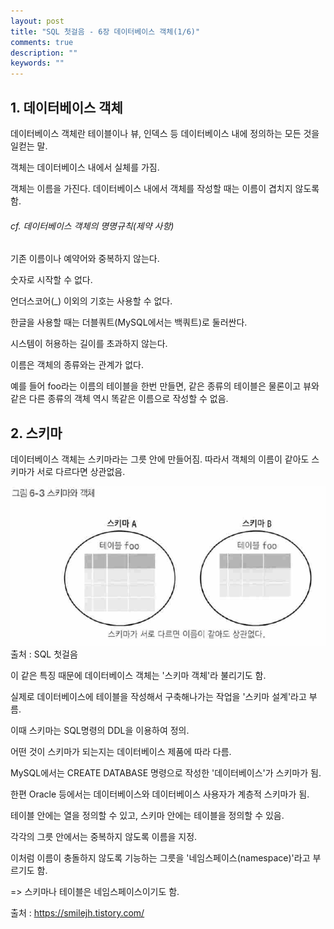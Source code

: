 ```yaml
---
layout: post
title: "SQL 첫걸음 - 6장 데이터베이스 객체(1/6)" 
comments: true
description: ""
keywords: ""
---
```


## 1. 데이터베이스 객체

데이터베이스 객체란 테이블이나 뷰, 인덱스 등 데이터베이스 내에 정의하는 모든 것을 일컫는 말. 

객체는 데이터베이스 내에서 실체를 가짐.

객체는 이름을 가진다. 데이터베이스 내에서 객체를 작성할 때는 이름이 겹치지 않도록 함.

###### cf. 데이터베이스 객체의 명명규칙(제약 사항)

기존 이름이나 예약어와 중복하지 않는다.

숫자로 시작할 수 없다.

언더스코어(_) 이외의 기호는 사용할 수 없다.

한글을 사용할 때는 더블쿼트(MySQL에서는 백쿼트)로 둘러싼다.

시스템이 허용하는 길이를 초과하지 않는다. 

이름은 객체의 종류와는 관계가 없다. 

예를 들어 foo라는 이름의 테이블을 한번 만들면, 같은 종류의 테이블은 물론이고 뷰와 같은 다른 종류의 객체 역시 똑같은 이름으로 작성할 수 없음.

## 2. 스키마

데이터베이스 객체는 스키마라는 그릇 안에 만들어짐. 따라서 객체의 이름이 같아도 스키마가 서로 다르다면 상관없음.

![990C843F5B97AEAB07](/images/sql_first_step/990C843F5B97AEAB07.png)
출처 : SQL 첫걸음

이 같은 특징 때문에 데이터베이스 객체는 '스키마 객체'라 불리기도 함. 

실제로 데이터베이스에 테이블을 작성해서 구축해나가는 작업을 '스키마 설계'라고 부름. 

이때 스키마는 SQL명령의 DDL을 이용하여 정의.

어떤 것이 스키마가 되는지는 데이터베이스 제품에 따라 다름. 

MySQL에서는 CREATE DATABASE 명령으로 작성한 '데이터베이스'가 스키마가 됨. 

한편 Oracle 등에서는 데이터베이스와 데이터베이스 사용자가 계층적 스키마가 됨.

테이블 안에는 열을 정의할 수 있고, 스키마 안에는 테이블을 정의할 수 있음. 

각각의 그릇 안에서는 중복하지 않도록 이름을 지정.

이처럼 이름이 충돌하지 않도록 기능하는 그릇을 '네임스페이스(namespace)'라고 부르기도 함. 

=> 스키마나 테이블은 네임스페이스이기도 함. 


출처 : https://smilejh.tistory.com/